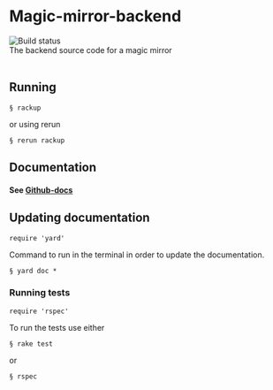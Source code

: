 # Magic-mirror-backend
<img src="https://github.com/itggot-adrian-almetunsmeds/magic-mirror-backend/workflows/Ruby/badge.svg" alt="Build status">
<br>
The backend source code for a magic mirror
<br>
<br>

## Running

```
§ rackup
```
or using rerun

```
§ rerun rackup
```

## Documentation

#### See [Github-docs](https://itggot-adrian-almetunsmeds.github.io/magic-mirror-backend/index.html)
## Updating documentation

```
require 'yard'
```
Command to run in the terminal in order to update the documentation.
```
§ yard doc *
```

### Running tests
```
require 'rspec'
```
To run the tests use either
```
§ rake test
```
or
```
§ rspec
```
